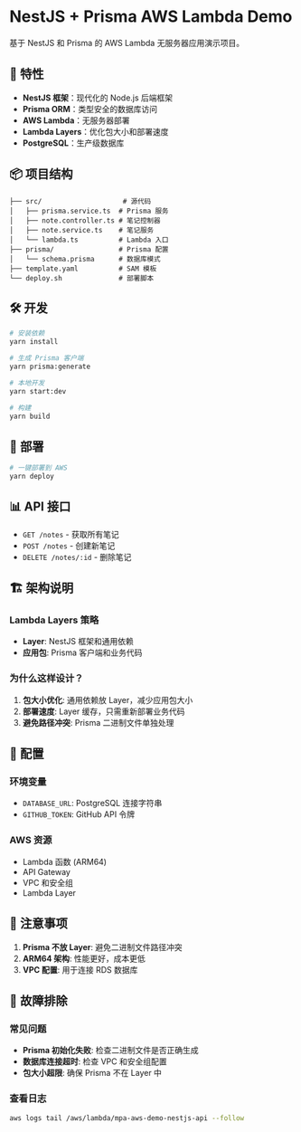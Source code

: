 # NestJS + Prisma AWS Lambda Demo

基于 NestJS 和 Prisma 的 AWS Lambda 无服务器应用演示项目。

## 🚀 特性

- **NestJS 框架**：现代化的 Node.js 后端框架
- **Prisma ORM**：类型安全的数据库访问
- **AWS Lambda**：无服务器部署
- **Lambda Layers**：优化包大小和部署速度
- **PostgreSQL**：生产级数据库

## 📦 项目结构

```
├── src/                    # 源代码
│   ├── prisma.service.ts  # Prisma 服务
│   ├── note.controller.ts # 笔记控制器
│   ├── note.service.ts    # 笔记服务
│   └── lambda.ts          # Lambda 入口
├── prisma/                # Prisma 配置
│   └── schema.prisma      # 数据库模式
├── template.yaml          # SAM 模板
└── deploy.sh              # 部署脚本
```

## 🛠️ 开发

```bash
# 安装依赖
yarn install

# 生成 Prisma 客户端
yarn prisma:generate

# 本地开发
yarn start:dev

# 构建
yarn build
```

## 🚀 部署

```bash
# 一键部署到 AWS
yarn deploy
```

## 📊 API 接口

- `GET /notes` - 获取所有笔记
- `POST /notes` - 创建新笔记
- `DELETE /notes/:id` - 删除笔记

## 🏗️ 架构说明

### Lambda Layers 策略
- **Layer**: NestJS 框架和通用依赖
- **应用包**: Prisma 客户端和业务代码

### 为什么这样设计？
1. **包大小优化**: 通用依赖放 Layer，减少应用包大小
2. **部署速度**: Layer 缓存，只需重新部署业务代码
3. **避免路径冲突**: Prisma 二进制文件单独处理

## 🔧 配置

### 环境变量
- `DATABASE_URL`: PostgreSQL 连接字符串
- `GITHUB_TOKEN`: GitHub API 令牌

### AWS 资源
- Lambda 函数 (ARM64)
- API Gateway
- VPC 和安全组
- Lambda Layer

## 📝 注意事项

1. **Prisma 不放 Layer**: 避免二进制文件路径冲突
2. **ARM64 架构**: 性能更好，成本更低
3. **VPC 配置**: 用于连接 RDS 数据库

## 🐛 故障排除

### 常见问题
- **Prisma 初始化失败**: 检查二进制文件是否正确生成
- **数据库连接超时**: 检查 VPC 和安全组配置
- **包大小超限**: 确保 Prisma 不在 Layer 中

### 查看日志
```bash
aws logs tail /aws/lambda/mpa-aws-demo-nestjs-api --follow
```